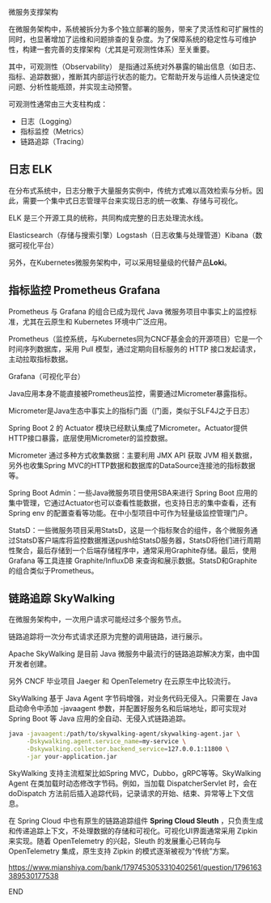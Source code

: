 微服务支撑架构



在微服务架构中，系统被拆分为多个独立部署的服务，带来了灵活性和可扩展性的同时，也显著增加了运维和问题排查的复杂度。为了保障系统的稳定性与可维护性，构建一套完善的支撑架构（尤其是可观测性体系）至关重要。

其中，可观测性（Observability） 是指通过系统对外暴露的输出信息（如日志、指标、追踪数据），推断其内部运行状态的能力。它帮助开发与运维人员快速定位问题、分析性能瓶颈，并实现主动预警。

可观测性通常由三大支柱构成：

- 日志（Logging）
- 指标监控（Metrics）
- 链路追踪（Tracing）





## 日志 ELK

在分布式系统中，日志分散于大量服务实例中，传统方式难以高效检索与分析。因此，需要一个集中式日志管理平台来实现日志的统一收集、存储与可视化。

ELK 是三个开源工具的统称，共同构成完整的日志处理流水线。

Elasticsearch（存储与搜索引擎）Logstash（日志收集与处理管道）Kibana（数据可视化平台）



另外，在Kubernetes微服务架构中，可以采用轻量级的代替产品**Loki**。





## 指标监控 Prometheus Grafana

Prometheus 与 Grafana 的组合已成为现代 Java 微服务项目中事实上的监控标准，尤其在云原生和 Kubernetes 环境中广泛应用。

Prometheus（监控系统，与Kubernetes同为CNCF基金会的开源项目）它是一个时间序列数据库，采用 Pull 模型，通过定期向目标服务的 HTTP 接口发起请求，主动拉取指标数据。

Grafana（可视化平台）



Java应用本身不能直接被Prometheus监控，需要通过Micrometer暴露指标。

Micrometer是Java生态中事实上的指标门面（门面，类似于SLF4J之于日志）

Spring Boot 2 的 Actuator 模块已经默认集成了Micrometer。Actuator提供HTTP接口暴露，底层使用Micrometer的监控数据。

Micrometer 通过多种方式收集数据：主要利用 JMX API 获取 JVM 相关数据，另外也收集Spring MVC的HTTP数据和数据库的DataSource连接池的指标数据等。



Spring Boot Admin：一些Java微服务项目使用SBA来进行 Spring Boot 应用的集中管理，它通过Actuator也可以查看性能数据，也支持日志的集中查看，还有Spring env 的配置查看等功能。在中小型项目中可作为轻量级监控管理门户。



StatsD：一些微服务项目采用StatsD，这是一个指标聚合的组件，各个微服务通过StatsD客户端库将监控数据推送push给StatsD服务器，StatsD将他们进行周期性聚合，最后存储到一个后端存储程序中，通常采用Graphite存储。最后，使用 Grafana 等工具连接 Graphite/InfluxDB 来查询和展示数据。StatsD和Graphite的组合类似于Prometheus。





## 链路追踪 SkyWalking

在微服务架构中，一次用户请求可能经过多个服务节点。

链路追踪将一次分布式请求还原为完整的调用链路，进行展示。

Apache SkyWalking 是目前 Java 微服务中最流行的链路追踪解决方案，由中国开发者创建。

另外 CNCF 毕业项目 Jaeger 和 OpenTelemetry 在云原生中比较流行。



SkyWalking 基于 Java Agent 字节码增强，对业务代码无侵入。只需要在 Java 启动命令中添加 -javaagent 参数，并配置好服务名和后端地址，即可实现对 Spring Boot 等 Java 应用的全自动、无侵入式链路追踪。

```bash
java -javaagent:/path/to/skywalking-agent/skywalking-agent.jar \
     -Dskywalking.agent.service_name=my-service \
     -Dskywalking.collector.backend_service=127.0.0.1:11800 \
     -jar your-application.jar
```

SkyWalking 支持主流框架比如Spring MVC，Dubbo，gRPC等等。SkyWalking Agent 在类加载时动态修改字节码。例如，当加载 DispatcherServlet 时，会在 doDispatch 方法前后插入追踪代码，记录请求的开始、结束、异常等上下文信息。



在 Spring Cloud 中也有原生的链路追踪组件 **Spring Cloud Sleuth** ，只负责生成和传递追踪上下文，不处理数据的存储和可视化。可视化UI界面通常采用 Zipkin 来实现。随着 OpenTelemetry 的兴起，Sleuth 的发展重心已转向与 OpenTelemetry 集成，原生支持 Zipkin 的模式逐渐被视为“传统”方案。



https://www.mianshiya.com/bank/1797453053310402561/question/1796163389530177538







END